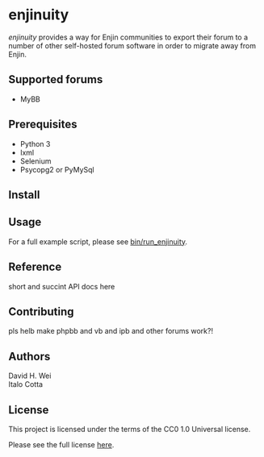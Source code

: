 # enjinuity
*enjinuity* provides a way for Enjin communities to export their forum to a
number of other self-hosted forum software in order to migrate away from Enjin.

## Supported forums
* MyBB

## Prerequisites
* Python 3
* lxml
* Selenium
* Psycopg2 or PyMySql

## Install

## Usage
For a full example script, please see [bin/run_enjinuity](bin/run_enjinuity).

## Reference
short and succint API docs here

## Contributing
pls helb make phpbb and vb and ipb and other forums work?!

## Authors
David H. Wei  
Italo Cotta

## License
This project is licensed under the terms of the CC0 1.0 Universal license.

Please see the full license [here](LICENSE).
